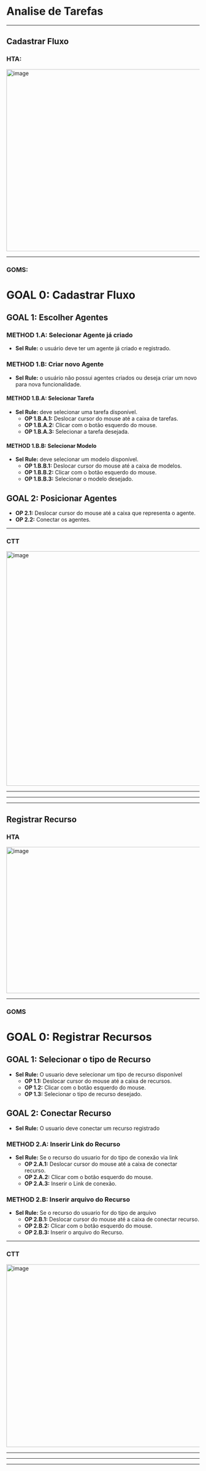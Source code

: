 # Analise de Tarefas
---

## Cadastrar Fluxo

### HTA:
<img width="584" height="474" alt="image" src="https://github.com/user-attachments/assets/8a14a33f-dddc-4658-977b-a51fb3406693" />  

---  

### GOMS:
# GOAL 0: Cadastrar Fluxo  

## GOAL 1: Escolher Agentes  

### METHOD 1.A: Selecionar Agente já criado  
- **Sel Rule:** o usuário deve ter um agente já criado e registrado.  



### METHOD 1.B: Criar novo Agente  
- **Sel Rule:** o usuário não possui agentes criados ou deseja criar um novo para nova funcionalidade.  

#### METHOD 1.B.A: Selecionar Tarefa  
- **Sel Rule:** deve selecionar uma tarefa disponível.    
  - **OP 1.B.A.1:** Deslocar cursor do mouse até a caixa de tarefas.  
  - **OP 1.B.A.2:** Clicar com o botão esquerdo do mouse.  
  - **OP 1.B.A.3:** Selecionar a tarefa desejada.  

#### METHOD 1.B.B: Selecionar Modelo  
- **Sel Rule:** deve selecionar um modelo disponível.   
  - **OP 1.B.B.1:** Deslocar cursor do mouse até a caixa de modelos.  
  - **OP 1.B.B.2:** Clicar com o botão esquerdo do mouse.  
  - **OP 1.B.B.3:** Selecionar o modelo desejado.  



## GOAL 2: Posicionar Agentes  
  - **OP 2.1:** Deslocar cursor do mouse até a caixa que representa o agente.  
  - **OP 2.2:** Conectar os agentes.  
---

### CTT  

<img width="756" height="611" alt="image" src="https://github.com/user-attachments/assets/44306f4f-e95a-4848-b7b3-19e9f11eb6b9" />

---  
---  
---

## Registrar Recurso

### HTA  

<img width="559" height="381" alt="image" src="https://github.com/user-attachments/assets/688c62ba-a9ef-4827-9d0b-112ae48e75a5" />  

----  

### GOMS  

# GOAL 0: Registrar Recursos  

##  GOAL 1: Selecionar o tipo de Recurso
- **Sel Rule:** O usuario deve selecionar um tipo de recurso disponível 
  - **OP 1.1:** Deslocar cursor do mouse até a caixa de recursos.  
  - **OP 1.2:** Clicar com o botão esquerdo do mouse.  
  - **OP 1.3:** Selecionar o tipo de recurso desejado.


## GOAL 2: Conectar Recurso
- **Sel Rule:** O usuario deve conectar um recurso registrado

### METHOD 2.A: Inserir Link do Recurso 
- **Sel Rule:** Se o recurso do usuario for do tipo de conexão via link
  - **OP 2.A.1:** Deslocar cursor do mouse até a caixa de conectar recurso.  
  - **OP 2.A.2:** Clicar com o botão esquerdo do mouse.  
  - **OP 2.A.3:** Inserir o Link de conexão.

### METHOD 2.B: Inserir arquivo do Recurso
- **Sel Rule:** Se o recurso do usuario for do tipo de arquivo
  - **OP 2.B.1:** Deslocar cursor do mouse até a caixa de conectar recurso.  
  - **OP 2.B.2:** Clicar com o botão esquerdo do mouse.  
  - **OP 2.B.3:** Inserir o arquivo do Recurso.
 
----

### CTT  

<img width="623" height="476" alt="image" src="https://github.com/user-attachments/assets/a98d9581-5836-4acd-8cbd-b7365e5fa177" />  

---  
---  
---  
